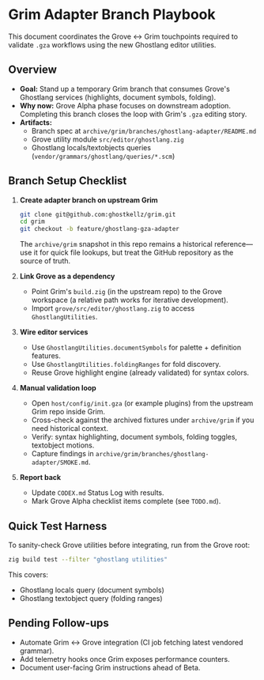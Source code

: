 # Grim Adapter Branch Playbook

This document coordinates the Grove ↔ Grim touchpoints required to validate `.gza` workflows using the new Ghostlang editor utilities.

## Overview

- **Goal:** Stand up a temporary Grim branch that consumes Grove's Ghostlang services (highlights, document symbols, folding).
- **Why now:** Grove Alpha phase focuses on downstream adoption. Completing this branch closes the loop with Grim's `.gza` editing story.
- **Artifacts:**
  - Branch spec at `archive/grim/branches/ghostlang-adapter/README.md`
  - Grove utility module `src/editor/ghostlang.zig`
  - Ghostlang locals/textobjects queries (`vendor/grammars/ghostlang/queries/*.scm`)

## Branch Setup Checklist

1. **Create adapter branch on upstream Grim**

   ```sh
   git clone git@github.com:ghostkellz/grim.git
   cd grim
   git checkout -b feature/ghostlang-gza-adapter
   ```

   The `archive/grim` snapshot in this repo remains a historical reference—use it for quick file lookups, but treat the GitHub repository as the source of truth.

2. **Link Grove as a dependency**
   - Point Grim's `build.zig` (in the upstream repo) to the Grove workspace (a relative path works for iterative development).
   - Import `grove/src/editor/ghostlang.zig` to access `GhostlangUtilities`.

3. **Wire editor services**
   - Use `GhostlangUtilities.documentSymbols` for palette + definition features.
   - Use `GhostlangUtilities.foldingRanges` for fold discovery.
   - Reuse Grove highlight engine (already validated) for syntax colors.

4. **Manual validation loop**
   - Open `host/config/init.gza` (or example plugins) from the upstream Grim repo inside Grim.
   - Cross-check against the archived fixtures under `archive/grim` if you need historical context.
   - Verify: syntax highlighting, document symbols, folding toggles, textobject motions.
   - Capture findings in `archive/grim/branches/ghostlang-adapter/SMOKE.md`.

5. **Report back**
   - Update `CODEX.md` Status Log with results.
   - Mark Grove Alpha checklist items complete (see `TODO.md`).

## Quick Test Harness

To sanity-check Grove utilities before integrating, run from the Grove root:

```sh
zig build test --filter "ghostlang utilities"
```

This covers:

- Ghostlang locals query (document symbols)
- Ghostlang textobject query (folding ranges)

## Pending Follow-ups

- Automate Grim ↔ Grove integration (CI job fetching latest vendored grammar).
- Add telemetry hooks once Grim exposes performance counters.
- Document user-facing Grim instructions ahead of Beta.
